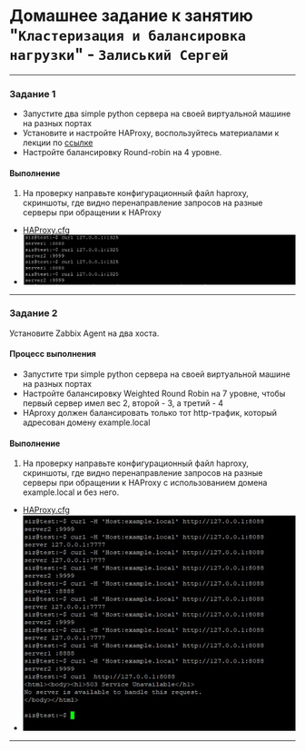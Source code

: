 # Домашнее задание к занятию "`Кластеризация и балансировка нагрузки`" - `Залиський Сергей`
   

---

### Задание 1

- Запустите два simple python сервера на своей виртуальной машине на разных портах
- Установите и настройте HAProxy, воспользуйтесь материалами к лекции по [ссылке](2/)
- Настройте балансировку Round-robin на 4 уровне.

#### Выполнение
1. На проверку направьте конфигурационный файл haproxy, скриншоты, где видно перенаправление запросов на разные серверы при обращении к HAProxy
- [HAProxy.cfg](https://github.com/zitrax1/8-01-WH/blob/main/T1haproxy.cfg)
- ![screenshot-1](https://github.com/zitrax1/8-01-WH/blob/main/haproxy/T1.jpg)


---

### Задание 2

Установите Zabbix Agent на два хоста.

#### Процесс выполнения
- Запустите три simple python сервера на своей виртуальной машине на разных портах
- Настройте балансировку Weighted Round Robin на 7 уровне, чтобы первый сервер имел вес 2, второй - 3, а третий - 4
- HAproxy должен балансировать только тот http-трафик, который адресован домену example.local

#### Выполнение 
1. На проверку направьте конфигурационный файл haproxy, скриншоты, где видно перенаправление запросов на разные серверы при обращении к HAProxy c использованием домена example.local и без него.
- [HAProxy.cfg](https://github.com/zitrax1/8-01-WH/blob/main/T2haproxy.cfg)
- ![screenshot-1](https://github.com/zitrax1/8-01-WH/blob/main/haproxy/T2.jpg)
---